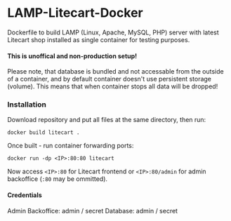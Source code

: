 # LAMP-Litecart-Docker

Dockerfile to build LAMP (Linux, Apache, MySQL, PHP) server with latest Litecart shop installed as single container for testing purposes.

#### This is unoffical and non-production setup!

Please note, that database is bundled and not accessable from the outside of a container, and by default container doesn't use persistent storage (volume). This means that when container stops all data will be dropped! 


### Installation

Download repository and put all files at the same directory, then run:
```
docker build litecart .
```

Once built - run container forwarding ports:
```
docker run -dp <IP>:80:80 litecart
```

Now access `<IP>:80` for Litecart frontend or `<IP>:80/admin` for admin backoffice (`:80` may be ommitted).

#### Credentials

Admin Backoffice: admin / secret 
Database: admin / secret
